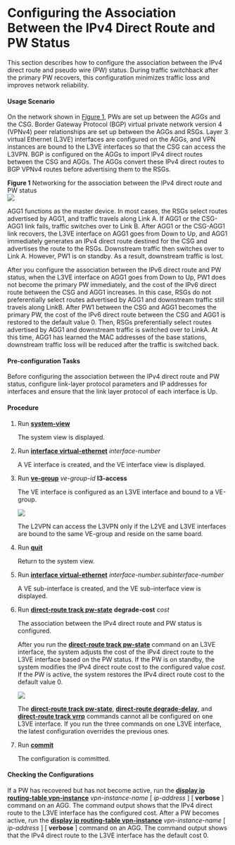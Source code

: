 Configuring the Association Between the IPv4 Direct Route and PW Status
=======================================================================

This section describes how to configure the association between the IPv4 direct route and pseudo wire (PW) status. During traffic switchback after the primary PW recovers, this configuration minimizes traffic loss and improves network reliability.

#### Usage Scenario

On the network shown in [Figure 1](#EN-US_TASK_0172365346__fig_dc_vrp_ip-route_cfg_003401), PWs are set up between the AGGs and the CSG. Border Gateway Protocol (BGP) virtual private network version 4 (VPNv4) peer relationships are set up between the AGGs and RSGs. Layer 3 virtual Ethernet (L3VE) interfaces are configured on the AGGs, and VPN instances are bound to the L3VE interfaces so that the CSG can access the L3VPN. BGP is configured on the AGGs to import IPv4 direct routes between the CSG and AGGs. The AGGs convert these IPv4 direct routes to BGP VPNv4 routes before advertising them to the RSGs.

**Figure 1** Networking for the association between the IPv4 direct route and PW status  
![](images/fig_dc_vrp_ip-route_cfg_003401.png)

AGG1 functions as the master device. In most cases, the RSGs select routes advertised by AGG1, and traffic travels along Link A. If AGG1 or the CSG-AGG1 link fails, traffic switches over to Link B. After AGG1 or the CSG-AGG1 link recovers, the L3VE interface on AGG1 goes from Down to Up, and AGG1 immediately generates an IPv4 direct route destined for the CSG and advertises the route to the RSGs. Downstream traffic then switches over to Link A. However, PW1 is on standby. As a result, downstream traffic is lost.

After you configure the association between the IPv6 direct route and PW status, when the L3VE interface on AGG1 goes from Down to Up, PW1 does not become the primary PW immediately, and the cost of the IPv6 direct route between the CSG and AGG1 increases. In this case, RSGs do not preferentially select routes advertised by AGG1 and downstream traffic still travels along LinkB. After PW1 between the CSG and AGG1 becomes the primary PW, the cost of the IPv6 direct route between the CSG and AGG1 is restored to the default value 0. Then, RSGs preferentially select routes advertised by AGG1 and downstream traffic is switched over to LinkA. At this time, AGG1 has learned the MAC addresses of the base stations, downstream traffic loss will be reduced after the traffic is switched back.


#### Pre-configuration Tasks

Before configuring the association between the IPv4 direct route and PW status, configure link-layer protocol parameters and IP addresses for interfaces and ensure that the link layer protocol of each interface is Up.


#### Procedure

1. Run [**system-view**](cmdqueryname=system-view)
   
   
   
   The system view is displayed.
2. Run [**interface virtual-ethernet**](cmdqueryname=interface+virtual-ethernet) *interface-number*
   
   
   
   A VE interface is created, and the VE interface view is displayed.
3. Run [**ve-group**](cmdqueryname=ve-group) *ve-group-id* **l3-access**
   
   
   
   The VE interface is configured as an L3VE interface and bound to a VE-group.
   
   
   
   ![](../../../../public_sys-resources/note_3.0-en-us.png) 
   
   The L2VPN can access the L3VPN only if the L2VE and L3VE interfaces are bound to the same VE-group and reside on the same board.
4. Run [**quit**](cmdqueryname=quit)
   
   
   
   Return to the system view.
5. Run [**interface virtual-ethernet**](cmdqueryname=interface+virtual-ethernet) *interface-number.subinterface-number*
   
   
   
   A VE sub-interface is created, and the VE sub-interface view is displayed.
6. Run [**direct-route track pw-state**](cmdqueryname=direct-route+track+pw-state) **degrade-cost** *cost*
   
   
   
   The association between the IPv4 direct route and PW status is configured.
   
   
   
   After you run the [**direct-route track pw-state**](cmdqueryname=direct-route+track+pw-state) command on an L3VE interface, the system adjusts the cost of the IPv4 direct route to the L3VE interface based on the PW status. If the PW is on standby, the system modifies the IPv4 direct route cost to the configured value *cost*. If the PW is active, the system restores the IPv4 direct route cost to the default value 0.
   
   ![](../../../../public_sys-resources/note_3.0-en-us.png) 
   
   The [**direct-route track pw-state**](cmdqueryname=direct-route+track+pw-state), [**direct-route degrade-delay**](cmdqueryname=direct-route+degrade-delay), and [**direct-route track vrrp**](cmdqueryname=direct-route+track+vrrp) commands cannot all be configured on one L3VE interface. If you run the three commands on one L3VE interface, the latest configuration overrides the previous ones.
7. Run [**commit**](cmdqueryname=commit)
   
   
   
   The configuration is committed.

#### Checking the Configurations

If a PW has recovered but has not become active, run the [**display ip routing-table vpn-instance**](cmdqueryname=display+ip+routing-table+vpn-instance) *vpn-instance-name* [ *ip-address* ] [ **verbose** ] command on an AGG. The command output shows that the IPv4 direct route to the L3VE interface has the configured cost. After a PW becomes active, run the [**display ip routing-table vpn-instance**](cmdqueryname=display+ip+routing-table+vpn-instance) *vpn-instance-name* [ *ip-address* ] [ **verbose** ] command on an AGG. The command output shows that the IPv4 direct route to the L3VE interface has the default cost 0.